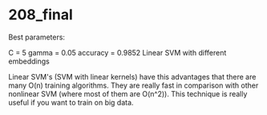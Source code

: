 # 208_final

Best parameters:

C = 5
gamma = 0.05
accuracy = 0.9852
Linear SVM with different embeddings

Linear SVM's (SVM with linear kernels) have this advantages that there are many O(n) training algorithms. They are really fast in comparison with other nonlinear SVM (where most of them are O(n^2)). This technique is really useful if you want to train on big data.

